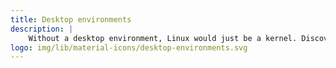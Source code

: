 ```yaml
---
title: Desktop environments
description: |
    Without a desktop environment, Linux would just be a kernel. Discover how your system is going to look in the next few years.
logo: img/lib/material-icons/desktop-environments.svg
---
```


